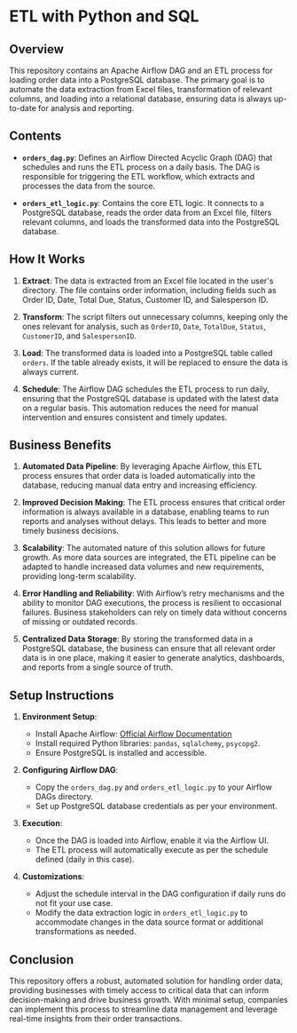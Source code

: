 # ETL with Python and SQL

## Overview

This repository contains an Apache Airflow DAG and an ETL process for loading order data into a PostgreSQL database. The primary goal is to automate the data extraction from Excel files, transformation of relevant columns, and loading into a relational database, ensuring data is always up-to-date for analysis and reporting.

## Contents

- **`orders_dag.py`**: Defines an Airflow Directed Acyclic Graph (DAG) that schedules and runs the ETL process on a daily basis. The DAG is responsible for triggering the ETL workflow, which extracts and processes the data from the source.
  
- **`orders_etl_logic.py`**: Contains the core ETL logic. It connects to a PostgreSQL database, reads the order data from an Excel file, filters relevant columns, and loads the transformed data into the PostgreSQL database.

## How It Works

1. **Extract**: The data is extracted from an Excel file located in the user's directory. The file contains order information, including fields such as Order ID, Date, Total Due, Status, Customer ID, and Salesperson ID.

2. **Transform**: The script filters out unnecessary columns, keeping only the ones relevant for analysis, such as `OrderID`, `Date`, `TotalDue`, `Status`, `CustomerID`, and `SalespersonID`.

3. **Load**: The transformed data is loaded into a PostgreSQL table called `orders`. If the table already exists, it will be replaced to ensure the data is always current.

4. **Schedule**: The Airflow DAG schedules the ETL process to run daily, ensuring that the PostgreSQL database is updated with the latest data on a regular basis. This automation reduces the need for manual intervention and ensures consistent and timely updates.

## Business Benefits

1. **Automated Data Pipeline**: By leveraging Apache Airflow, this ETL process ensures that order data is loaded automatically into the database, reducing manual data entry and increasing efficiency.
   
2. **Improved Decision Making**: The ETL process ensures that critical order information is always available in a database, enabling teams to run reports and analyses without delays. This leads to better and more timely business decisions.

3. **Scalability**: The automated nature of this solution allows for future growth. As more data sources are integrated, the ETL pipeline can be adapted to handle increased data volumes and new requirements, providing long-term scalability.

4. **Error Handling and Reliability**: With Airflow’s retry mechanisms and the ability to monitor DAG executions, the process is resilient to occasional failures. Business stakeholders can rely on timely data without concerns of missing or outdated records.

5. **Centralized Data Storage**: By storing the transformed data in a PostgreSQL database, the business can ensure that all relevant order data is in one place, making it easier to generate analytics, dashboards, and reports from a single source of truth.

## Setup Instructions

1. **Environment Setup**:
    - Install Apache Airflow: [Official Airflow Documentation](https://airflow.apache.org/docs/apache-airflow/stable/installation/index.html)
    - Install required Python libraries: `pandas`, `sqlalchemy`, `psycopg2`.
    - Ensure PostgreSQL is installed and accessible.

2. **Configuring Airflow DAG**:
    - Copy the `orders_dag.py` and `orders_etl_logic.py` to your Airflow DAGs directory.
    - Set up PostgreSQL database credentials as per your environment.

3. **Execution**:
    - Once the DAG is loaded into Airflow, enable it via the Airflow UI.
    - The ETL process will automatically execute as per the schedule defined (daily in this case).

4. **Customizations**:
    - Adjust the schedule interval in the DAG configuration if daily runs do not fit your use case.
    - Modify the data extraction logic in `orders_etl_logic.py` to accommodate changes in the data source format or additional transformations as needed.

## Conclusion

This repository offers a robust, automated solution for handling order data, providing businesses with timely access to critical data that can inform decision-making and drive business growth. With minimal setup, companies can implement this process to streamline data management and leverage real-time insights from their order transactions.
